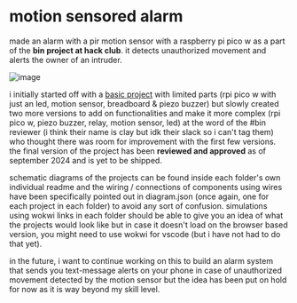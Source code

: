 # motion sensored alarm
made an alarm with a pir motion sensor with a raspberry pi pico w as a part of the <b>bin project at hack club</b>. it detects unauthorized movement and alerts the owner of an intruder.

![image](https://github.com/user-attachments/assets/eaffc595-e546-43b7-8a20-9c3eae5a189e)


i initially started off with a [basic project](https://wokwi.com/projects/406132714095425537) with limited parts (rpi pico w with just an led, motion sensor, breadboard & piezo buzzer) but slowly created two more versions to add on functionalities and make it more complex (rpi pico w, piezo buzzer, relay, motion sensor, led) at the word of the #bin reviewer (i think their name is clay but idk their slack so i can't tag them) who thought there was room for improvement with the first few versions. the final version of the project has been <b>reviewed and approved</b> as of september 2024 and is yet to be shipped.

schematic diagrams of the projects can be found inside each folder's own individual readme and the wiring / connections of components using wires have been specifically pointed out in diagram.json (once again, one for each project in each folder) to avoid any sort of confusion. simulations using wokwi links in each folder should be able to give you an idea of what the projects would look like but in case it doesn't load on the browser based version, you might need to use wokwi for vscode (but i have not had to do that yet).

in the future, i want to continue working on this to build an alarm system that sends you text-message alerts on your phone in case of unauthorized movement detected by the motion sensor but the idea has been put on hold for now as it is way beyond my skill level.
